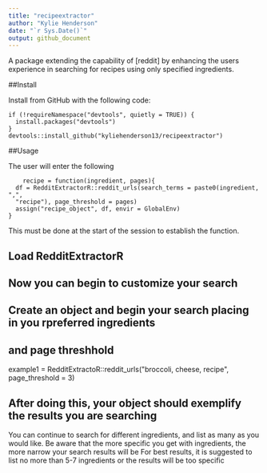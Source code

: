 ```yaml
---
title: "recipeextractor"
author: "Kylie Henderson"
date: "`r Sys.Date()`"
output: github_document
---
```

A package extending the capability of [reddit]
by enhancing the users experience in searching for recipes using only
specified ingredients.

##Install

Install from GitHub with the following code:
```{r install, eval = FALSE}
if (!requireNamespace("devtools", quietly = TRUE)) {
  install.packages("devtools")
}
devtools::install_github("kyliehenderson13/recipeextractor")
```

##Usage

The user will enter the following

```{setup instructions, eval = FALSE}
    recipe = function(ingredient, pages){
  df = RedditExtractorR::reddit_urls(search_terms = paste0(ingredient, ",",
  "recipe"), page_threshold = pages)
  assign("recipe_object", df, envir = GlobalEnv)
}
```

This must be done at the start of the session to establish the function.

## Load RedditExtractorR

## Now you can begin to customize your search

## Create an object and begin your search placing in you rpreferred ingredients 
## and page threshhold
example1 = RedditExtractoR::reddit_urls("broccoli, cheese, recipe", 
page_threshold = 3)

## After doing this, your object should exemplify the results you are searching

You can continue to search for different ingredients, and list as many as you 
would like. Be aware that the more specific you get with ingredients, the 
more narrow your search results will be
For best results, it is suggested to list no more than 5-7 ingredients or the
results will be too specific




